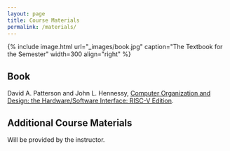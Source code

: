```yaml
---
layout: page
title: Course Materials
permalink: /materials/
---
```


{% include image.html url="_images/book.jpg" caption="The Textbook for the Semester" width=300 align="right" %}

## Book

David A. Patterson and John L. Hennessy, [Computer Organization and Design: the Hardware/Software Interface: RISC-V Edition](https://a.co/d/fsapEqw).

## Additional Course Materials

Will be provided by the instructor.